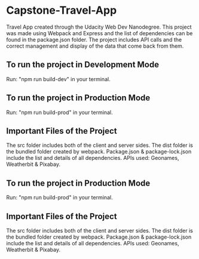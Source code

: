 # Capstone-Travel-App
Travel App created through the Udacity Web Dev Nanodegree. This project was made using Webpack and Express and the list of dependencies can be found in the package.json folder. The project includes API calls and the correct management and display of the data that come back from them.

## To run the project in Development Mode
Run: "npm run build-dev" in your terminal.

## To run the project in Production Mode
Run: "npm run build-prod" in your terminal.

## Important Files of the Project
The src folder includes both of the client and server sides. The dist folder is the bundled folder created by webpack. Package.json & package-lock.json include the list and details of all dependencies. APIs used: Geonames, Weatherbit & Pixabay.

## To run the project in Production Mode
Run: "npm run build-prod" in your terminal.

## Important Files of the Project

The src folder includes both of the client and server sides.
The dist folder is the bundled folder created by webpack.
Package.json & package-lock.json include the list and details of all dependencies.
APIs used: Geonames, Weatherbit & Pixabay.
